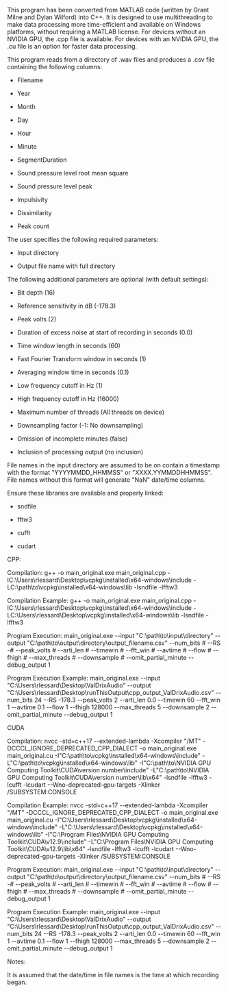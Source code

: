 This program has been converted from MATLAB code (written by Grant Milne and Dylan Wilford) into C++. It is designed to use multithreading to make data processing more time-efficient and available on Windows platforms, without requiring a MATLAB license. For devices without an NVIDIA GPU, the .cpp file is available. For devices with an NVIDIA GPU, the .cu file is an option for faster data processing.

This program reads from a directory of .wav files and produces a .csv file containing the following columns:

- Filename

- Year

- Month

- Day

- Hour

- Minute

- SegmentDuration

- Sound pressure level root mean square

- Sound pressure level peak

- Impulsivity

- Dissimilarity

- Peak count


The user specifies the following required parameters:

- Input directory

- Output file name with full directory


The following additional parameters are optional (with default settings):

- Bit depth (16)

- Reference sensitivity in dB (-178.3)

- Peak volts (2)

- Duration of excess noise at start of recording in seconds (0.0)

- Time window length in seconds (60)

- Fast Fourier Transform window in seconds (1)

- Averaging window time in seconds (0.1)

- Low frequency cutoff in Hz (1)

- High frequency cutoff in Hz (16000)

- Maximum number of threads (All threads on device)

- Downsampling factor (-1: No downsampling)

- Omission of incomplete minutes (false)

- Inclusion of processing output (no inclusion)

File names in the input directory are assumed to be on contain a timestamp with the format "YYYYMMDD_HHMMSS" or "XXXX.YYMMDDHHMMSS".
File names without this format will generate "NaN" date/time columns.

Ensure these libraries are available and properly linked:
- sndfile

- fftw3

- cufft

- cudart


CPP:


Compilation:
g++ -o main_original.exe main_original.cpp -IC:\Users\rlessard\Desktop\vcpkg\installed\x64-windows\include -LC:\path\to\vcpkg\installed\x64-windows\lib -lsndfile -lfftw3

Compilation Example:
g++ -o main_original.exe main_original.cpp -IC:\Users\rlessard\Desktop\vcpkg\installed\x64-windows\include -LC:\Users\rlessard\Desktop\vcpkg\installed\x64-windows\lib -lsndfile -lfftw3

Program Execution:
main_original.exe --input "C:\path\to\input\directory" --output "C:\path\to\output\directory\output_filename.csv" --num_bits # --RS -# --peak_volts # --arti_len # --timewin # --fft_win # --avtime # --flow # --fhigh # --max_threads # --downsample # --omit_partial_minute --debug_output 1

Program Execution Example:
main_original.exe --input "C:\Users\rlessard\Desktop\ValDrixAudio" --output "C:\Users\rlessard\Desktop\runThisOutput\cpp_output_ValDrixAudio.csv" --num_bits 24 --RS -178.3 --peak_volts 2 --arti_len 0.0 --timewin 60 --fft_win 1 --avtime 0.1 --flow 1 --fhigh 128000 --max_threads 5 --downsample 2 --omit_partial_minute --debug_output 1


CUDA

Compilation:
nvcc -std=c++17 --extended-lambda -Xcompiler "/MT" -DCCCL_IGNORE_DEPRECATED_CPP_DIALECT -o main_original.exe main_original.cu -I"C:\path\to\vcpkg\installed\x64-windows\include" -L"C:\path\to\vcpkg\installed\x64-windows\lib" -I"C:\path\to\NVIDIA GPU Computing Toolkit\CUDA\version number\include" -L"C:\path\to\NVIDIA GPU Computing Toolkit\CUDA\version number\lib\x64" -lsndfile -lfftw3 -lcufft -lcudart --Wno-deprecated-gpu-targets -Xlinker /SUBSYSTEM:CONSOLE

Compilation Example:
nvcc -std=c++17 --extended-lambda -Xcompiler "/MT" -DCCCL_IGNORE_DEPRECATED_CPP_DIALECT -o main_original.exe main_original.cu -I"C:\Users\rlessard\Desktop\vcpkg\installed\x64-windows\include" -L"C:\Users\rlessard\Desktop\vcpkg\installed\x64-windows\lib" -I"C:\Program Files\NVIDIA GPU Computing Toolkit\CUDA\v12.9\include" -L"C:\Program Files\NVIDIA GPU Computing Toolkit\CUDA\v12.9\lib\x64" -lsndfile -lfftw3 -lcufft -lcudart --Wno-deprecated-gpu-targets -Xlinker /SUBSYSTEM:CONSOLE

Program Execution:
main_original.exe --input "C:\path\to\input\directory" --output "C:\path\to\output\directory\output_filename.csv" --num_bits # --RS -# --peak_volts # --arti_len # --timewin # --fft_win # --avtime # --flow # --fhigh # --max_threads # --downsample # --omit_partial_minute --debug_output 1

Program Execution Example:
main_original.exe --input "C:\Users\rlessard\Desktop\ValDrixAudio" --output "C:\Users\rlessard\Desktop\runThisOutput\cpp_output_ValDrixAudio.csv" --num_bits 24 --RS -178.3 --peak_volts 2 --arti_len 0.0 --timewin 60 --fft_win 1 --avtime 0.1 --flow 1 --fhigh 128000 --max_threads 5 --downsample 2 --omit_partial_minute --debug_output 1

Notes:

It is assumed that the date/time in file names is the time at which recording began.
